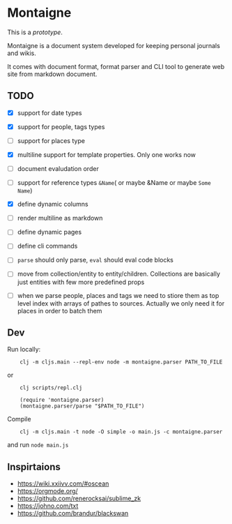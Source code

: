 # Montaigne

This is a _prototype_.

Montaigne is a document system developed for keeping personal journals and wikis.

It comes with document format, format parser and CLI tool to generate web site from markdown document.

## TODO

 - [x] support for date types
 - [x] support for people, tags types
 - [ ] support for places type
 - [x] multiline support for template properties. Only one works now
 - [ ] document evaludation order
 - [ ] support for reference types `&Name`( or maybe &Name or maybe `Some Name`)
 - [x] define dynamic columns
 - [ ] render multiline as markdown
 - [ ] define dynamic pages 
 - [ ] define cli commands
 - [ ] `parse` should only parse, `eval` should eval code blocks
 - [ ] move from collection/entity to entity/children. Collections are basically just entities with few more predefined props
 - [ ] when we parse people, places and tags we need to stiore them as top level index with arrays of pathes to sources. Actually we only need it for places in order to batch them
 

## Dev

Run locally:

```
    clj -m cljs.main --repl-env node -m montaigne.parser PATH_TO_FILE
```

or 

```
    clj scripts/repl.clj
    
    (require 'montaigne.parser)
    (montaigne.parser/parse "$PATH_TO_FILE")
```

Compile

```
    clj -m cljs.main -t node -O simple -o main.js -c montaigne.parser
```

and run `node main.js`


## Inspirtaions

 - https://wiki.xxiivv.com/#oscean
 - https://orgmode.org/
 - https://github.com/renerocksai/sublime_zk
 - https://johno.com/txt
 - https://github.com/brandur/blackswan